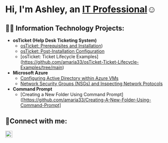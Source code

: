 <h1>Hi, I'm Ashley, an <a href="https://linkedin.com/in/Ashley-Maria">IT Professional</a>☺</h1>

<h2>👨‍💻 Information Technology Projects:</h2>

- <b>osTicket (Help Desk Ticketing System)</b>
  - [osTicket: Prerequisites and Installation](https://github.com/amaria33/osTicket-Prerequisites-and-Installation))
  - [osTicket: Post-Installation Configuration](https://github.com/amaria33/osTicket-Post-Installation-Configuration)
  - [osTicket: Ticket Lifecycle Examples] (https://github.com/amaria33/osTicket-Ticket-Lifecycle-Examples/tree/main)
- <b>Microsoft Azure</b>
  - [Configuring Active Directory within Azure VMs](https://github.com/amaria33/Configuring-Active-Directory-within-Azure-VMs/tree/main)
  - [Network Security Groups (NSGs) and Inspecting Network Protocols](https://github.com/amaria33/Network-Security-Groups-NSGs-and-Inspecting-Network-Protocols/tree/main)
- <b>Command Prompt</b>
  - [Creating a New Folder Using Command Prompt]([https://github.com/amaria33/Creating-A-New-Folder-Using-Command-Prompt]

<h2>🤳Connect with me:</h2>

[<img align="left" alt="Josh | LinkedIn" width="22px" src="https://cdn.jsdelivr.net/npm/simple-icons@v3/icons/linkedin.svg" />][linkedin]

[linkedin]: https://linkedin.com/in/Ashley-Maria

